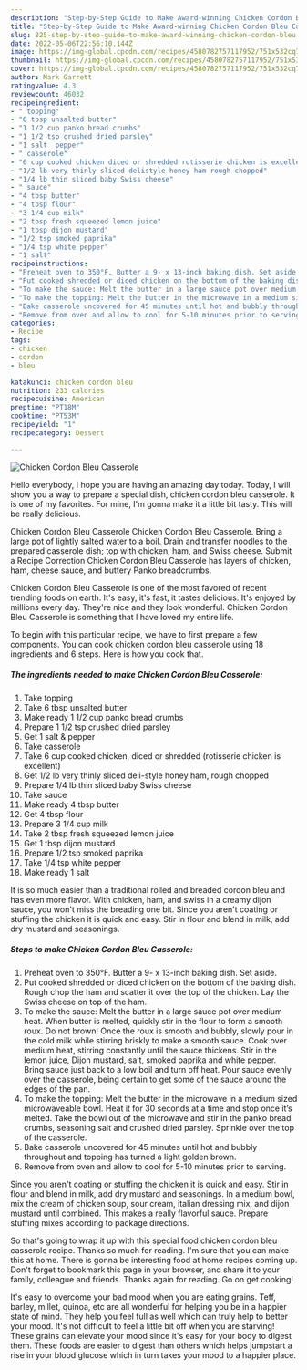 ```yaml
---
description: "Step-by-Step Guide to Make Award-winning Chicken Cordon Bleu Casserole"
title: "Step-by-Step Guide to Make Award-winning Chicken Cordon Bleu Casserole"
slug: 825-step-by-step-guide-to-make-award-winning-chicken-cordon-bleu-casserole
date: 2022-05-06T22:56:10.144Z
image: https://img-global.cpcdn.com/recipes/4580782757117952/751x532cq70/chicken-cordon-bleu-casserole-recipe-main-photo.jpg
thumbnail: https://img-global.cpcdn.com/recipes/4580782757117952/751x532cq70/chicken-cordon-bleu-casserole-recipe-main-photo.jpg
cover: https://img-global.cpcdn.com/recipes/4580782757117952/751x532cq70/chicken-cordon-bleu-casserole-recipe-main-photo.jpg
author: Mark Garrett
ratingvalue: 4.3
reviewcount: 46032
recipeingredient:
- " topping"
- "6 tbsp unsalted butter"
- "1 1/2 cup panko bread crumbs"
- "1 1/2 tsp crushed dried parsley"
- "1 salt  pepper"
- " casserole"
- "6 cup cooked chicken diced or shredded rotisserie chicken is excellent"
- "1/2 lb very thinly sliced delistyle honey ham rough chopped"
- "1/4 lb thin sliced baby Swiss cheese"
- " sauce"
- "4 tbsp butter"
- "4 tbsp flour"
- "3 1/4 cup milk"
- "2 tbsp fresh squeezed lemon juice"
- "1 tbsp dijon mustard"
- "1/2 tsp smoked paprika"
- "1/4 tsp white pepper"
- "1 salt"
recipeinstructions:
- "Preheat oven to 350°F. Butter a 9- x 13-inch baking dish. Set aside."
- "Put cooked shredded or diced chicken on the bottom of the baking dish. Rough chop the ham and scatter it over the top of the chicken. Lay the Swiss cheese on top of the ham."
- "To make the sauce: Melt the butter in a large sauce pot over medium heat. When butter is melted, quickly stir in the flour to form a smooth roux. Do not brown! Once the roux is smooth and bubbly, slowly pour in the cold milk while stirring briskly to make a smooth sauce. Cook over medium heat, stirring constantly until the sauce thickens. Stir in the lemon juice, Dijon mustard, salt, smoked paprika and white pepper. Bring sauce just back to a low boil and turn off heat. Pour sauce evenly over the casserole, being certain to get some of the sauce around the edges of the pan."
- "To make the topping: Melt the butter in the microwave in a medium sized microwaveable bowl. Heat it for 30 seconds at a time and stop once it’s melted. Take the bowl out of the microwave and stir in the panko bread crumbs, seasoning salt and crushed dried parsley. Sprinkle over the top of the casserole."
- "Bake casserole uncovered for 45 minutes until hot and bubbly throughout and topping has turned a light golden brown."
- "Remove from oven and allow to cool for 5-10 minutes prior to serving."
categories:
- Recipe
tags:
- chicken
- cordon
- bleu

katakunci: chicken cordon bleu 
nutrition: 233 calories
recipecuisine: American
preptime: "PT18M"
cooktime: "PT53M"
recipeyield: "1"
recipecategory: Dessert

---
```



![Chicken Cordon Bleu Casserole](https://img-global.cpcdn.com/recipes/4580782757117952/751x532cq70/chicken-cordon-bleu-casserole-recipe-main-photo.jpg)

Hello everybody, I hope you are having an amazing day today. Today, I will show you a way to prepare a special dish, chicken cordon bleu casserole. It is one of my favorites. For mine, I'm gonna make it a little bit tasty. This will be really delicious.

Chicken Cordon Bleu Casserole Chicken Cordon Bleu Casserole. Bring a large pot of lightly salted water to a boil. Drain and transfer noodles to the prepared casserole dish; top with chicken, ham, and Swiss cheese. Submit a Recipe Correction Chicken Cordon Bleu Casserole has layers of chicken, ham, cheese sauce, and buttery Panko breadcrumbs.

Chicken Cordon Bleu Casserole is one of the most favored of recent trending foods on earth. It's easy, it's fast, it tastes delicious. It's enjoyed by millions every day. They're nice and they look wonderful. Chicken Cordon Bleu Casserole is something that I have loved my entire life.


To begin with this particular recipe, we have to first prepare a few components. You can cook chicken cordon bleu casserole using 18 ingredients and 6 steps. Here is how you cook that.

<!--inarticleads1-->

##### The ingredients needed to make Chicken Cordon Bleu Casserole:

1. Take  topping
1. Take 6 tbsp unsalted butter
1. Make ready 1 1/2 cup panko bread crumbs
1. Prepare 1 1/2 tsp crushed dried parsley
1. Get 1 salt &amp; pepper
1. Take  casserole
1. Take 6 cup cooked chicken, diced or shredded (rotisserie chicken is excellent)
1. Get 1/2 lb very thinly sliced deli-style honey ham, rough chopped
1. Prepare 1/4 lb thin sliced baby Swiss cheese
1. Take  sauce
1. Make ready 4 tbsp butter
1. Get 4 tbsp flour
1. Prepare 3 1/4 cup milk
1. Take 2 tbsp fresh squeezed lemon juice
1. Get 1 tbsp dijon mustard
1. Prepare 1/2 tsp smoked paprika
1. Take 1/4 tsp white pepper
1. Make ready 1 salt


It is so much easier than a traditional rolled and breaded cordon bleu and has even more flavor. With chicken, ham, and swiss in a creamy dijon sauce, you won&#39;t miss the breading one bit. Since you aren&#39;t coating or stuffing the chicken it is quick and easy. Stir in flour and blend in milk, add dry mustard and seasonings. 

<!--inarticleads2-->

##### Steps to make Chicken Cordon Bleu Casserole:

1. Preheat oven to 350°F. Butter a 9- x 13-inch baking dish. Set aside.
1. Put cooked shredded or diced chicken on the bottom of the baking dish. Rough chop the ham and scatter it over the top of the chicken. Lay the Swiss cheese on top of the ham.
1. To make the sauce: Melt the butter in a large sauce pot over medium heat. When butter is melted, quickly stir in the flour to form a smooth roux. Do not brown! Once the roux is smooth and bubbly, slowly pour in the cold milk while stirring briskly to make a smooth sauce. Cook over medium heat, stirring constantly until the sauce thickens. Stir in the lemon juice, Dijon mustard, salt, smoked paprika and white pepper. Bring sauce just back to a low boil and turn off heat. Pour sauce evenly over the casserole, being certain to get some of the sauce around the edges of the pan.
1. To make the topping: Melt the butter in the microwave in a medium sized microwaveable bowl. Heat it for 30 seconds at a time and stop once it’s melted. Take the bowl out of the microwave and stir in the panko bread crumbs, seasoning salt and crushed dried parsley. Sprinkle over the top of the casserole.
1. Bake casserole uncovered for 45 minutes until hot and bubbly throughout and topping has turned a light golden brown.
1. Remove from oven and allow to cool for 5-10 minutes prior to serving.


Since you aren&#39;t coating or stuffing the chicken it is quick and easy. Stir in flour and blend in milk, add dry mustard and seasonings. In a medium bowl, mix the cream of chicken soup, sour cream, italian dressing mix, and dijon mustard until combined. This makes a really flavorful sauce. Prepare stuffing mixes according to package directions. 

So that's going to wrap it up with this special food chicken cordon bleu casserole recipe. Thanks so much for reading. I'm sure that you can make this at home. There is gonna be interesting food at home recipes coming up. Don't forget to bookmark this page in your browser, and share it to your family, colleague and friends. Thanks again for reading. Go on get cooking!

It's easy to overcome your bad mood when you are eating grains. Teff, barley, millet, quinoa, etc are all wonderful for helping you be in a happier state of mind. They help you feel full as well which can truly help to better your mood. It's not difficult to feel a little bit off when you are starving! These grains can elevate your mood since it's easy for your body to digest them. These foods are easier to digest than others which helps jumpstart a rise in your blood glucose which in turn takes your mood to a happier place.
